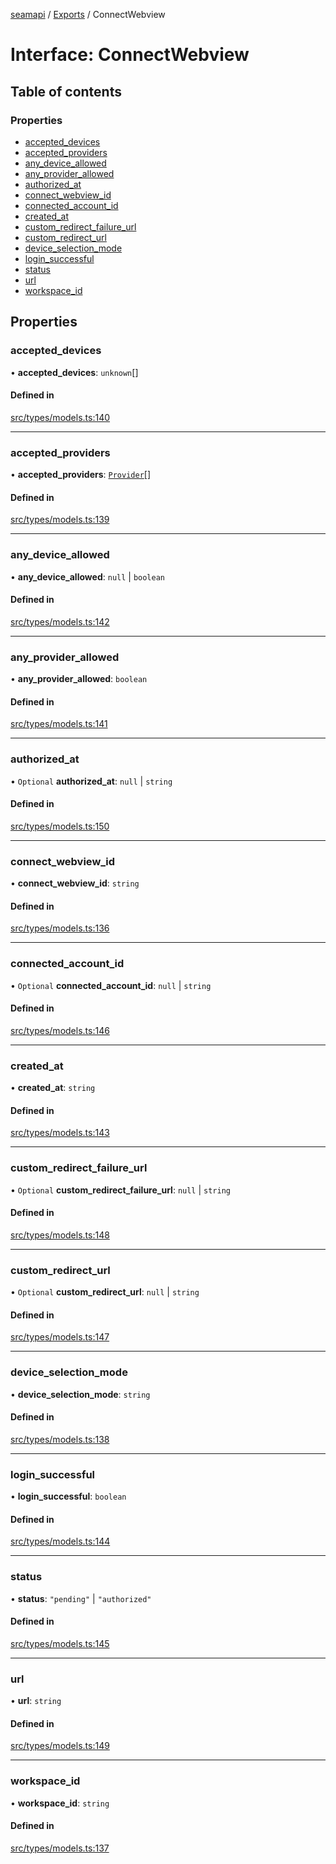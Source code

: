 [seamapi](../README.md) / [Exports](../modules.md) / ConnectWebview

# Interface: ConnectWebview

## Table of contents

### Properties

- [accepted\_devices](ConnectWebview.md#accepted_devices)
- [accepted\_providers](ConnectWebview.md#accepted_providers)
- [any\_device\_allowed](ConnectWebview.md#any_device_allowed)
- [any\_provider\_allowed](ConnectWebview.md#any_provider_allowed)
- [authorized\_at](ConnectWebview.md#authorized_at)
- [connect\_webview\_id](ConnectWebview.md#connect_webview_id)
- [connected\_account\_id](ConnectWebview.md#connected_account_id)
- [created\_at](ConnectWebview.md#created_at)
- [custom\_redirect\_failure\_url](ConnectWebview.md#custom_redirect_failure_url)
- [custom\_redirect\_url](ConnectWebview.md#custom_redirect_url)
- [device\_selection\_mode](ConnectWebview.md#device_selection_mode)
- [login\_successful](ConnectWebview.md#login_successful)
- [status](ConnectWebview.md#status)
- [url](ConnectWebview.md#url)
- [workspace\_id](ConnectWebview.md#workspace_id)

## Properties

### accepted\_devices

• **accepted\_devices**: `unknown`[]

#### Defined in

[src/types/models.ts:140](https://github.com/seamapi/javascript/blob/main/src/types/models.ts#L140)

___

### accepted\_providers

• **accepted\_providers**: [`Provider`](../enums/Provider.md)[]

#### Defined in

[src/types/models.ts:139](https://github.com/seamapi/javascript/blob/main/src/types/models.ts#L139)

___

### any\_device\_allowed

• **any\_device\_allowed**: ``null`` \| `boolean`

#### Defined in

[src/types/models.ts:142](https://github.com/seamapi/javascript/blob/main/src/types/models.ts#L142)

___

### any\_provider\_allowed

• **any\_provider\_allowed**: `boolean`

#### Defined in

[src/types/models.ts:141](https://github.com/seamapi/javascript/blob/main/src/types/models.ts#L141)

___

### authorized\_at

• `Optional` **authorized\_at**: ``null`` \| `string`

#### Defined in

[src/types/models.ts:150](https://github.com/seamapi/javascript/blob/main/src/types/models.ts#L150)

___

### connect\_webview\_id

• **connect\_webview\_id**: `string`

#### Defined in

[src/types/models.ts:136](https://github.com/seamapi/javascript/blob/main/src/types/models.ts#L136)

___

### connected\_account\_id

• `Optional` **connected\_account\_id**: ``null`` \| `string`

#### Defined in

[src/types/models.ts:146](https://github.com/seamapi/javascript/blob/main/src/types/models.ts#L146)

___

### created\_at

• **created\_at**: `string`

#### Defined in

[src/types/models.ts:143](https://github.com/seamapi/javascript/blob/main/src/types/models.ts#L143)

___

### custom\_redirect\_failure\_url

• `Optional` **custom\_redirect\_failure\_url**: ``null`` \| `string`

#### Defined in

[src/types/models.ts:148](https://github.com/seamapi/javascript/blob/main/src/types/models.ts#L148)

___

### custom\_redirect\_url

• `Optional` **custom\_redirect\_url**: ``null`` \| `string`

#### Defined in

[src/types/models.ts:147](https://github.com/seamapi/javascript/blob/main/src/types/models.ts#L147)

___

### device\_selection\_mode

• **device\_selection\_mode**: `string`

#### Defined in

[src/types/models.ts:138](https://github.com/seamapi/javascript/blob/main/src/types/models.ts#L138)

___

### login\_successful

• **login\_successful**: `boolean`

#### Defined in

[src/types/models.ts:144](https://github.com/seamapi/javascript/blob/main/src/types/models.ts#L144)

___

### status

• **status**: ``"pending"`` \| ``"authorized"``

#### Defined in

[src/types/models.ts:145](https://github.com/seamapi/javascript/blob/main/src/types/models.ts#L145)

___

### url

• **url**: `string`

#### Defined in

[src/types/models.ts:149](https://github.com/seamapi/javascript/blob/main/src/types/models.ts#L149)

___

### workspace\_id

• **workspace\_id**: `string`

#### Defined in

[src/types/models.ts:137](https://github.com/seamapi/javascript/blob/main/src/types/models.ts#L137)
